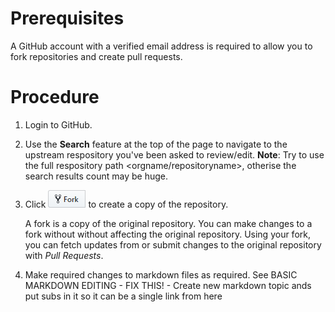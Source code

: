 # Prerequisites
A GitHub account with a verified email address is required to allow you to fork repositories and create pull requests.

# Procedure
1.  Login to GitHub.
2.  Use the **Search** feature at the top of the page to navigate to the upstream respository you've been asked to review/edit.
    **Note**: Try to use the full respository path <orgname/repositoryname>, otherise the search results count may be huge.
3.  Click ![](/images/fork.PNG) to create a copy of the repository. 

    A fork is a copy of the original repository. You can make changes to a fork without without affecting the original repository. Using your fork, you can fetch updates from or submit changes to the original repository with *Pull Requests*.
 4.   Make required changes to markdown files as required. See BASIC MARKDOWN EDITING - FIX THIS! - Create new markdown topic ands put subs in it so it can be a single link from here
 
  



